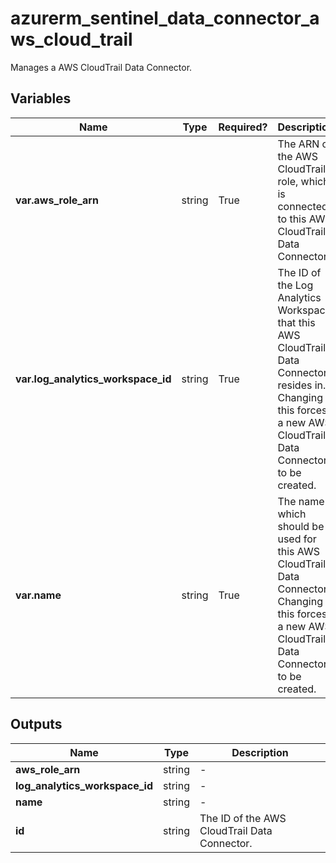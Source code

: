 # azurerm_sentinel_data_connector_aws_cloud_trail

Manages a AWS CloudTrail Data Connector.

## Variables

| Name | Type | Required? |  Description |
| ---- | ---- | --------- |  ----------- |
| **var.aws_role_arn** | string | True | The ARN of the AWS CloudTrail role, which is connected to this AWS CloudTrail Data Connector. | 
| **var.log_analytics_workspace_id** | string | True | The ID of the Log Analytics Workspace that this AWS CloudTrail Data Connector resides in. Changing this forces a new AWS CloudTrail Data Connector to be created. | 
| **var.name** | string | True | The name which should be used for this AWS CloudTrail Data Connector. Changing this forces a new AWS CloudTrail Data Connector to be created. | 



## Outputs

| Name | Type | Description |
| ---- | ---- | --------- | 
| **aws_role_arn** | string  | - | 
| **log_analytics_workspace_id** | string  | - | 
| **name** | string  | - | 
| **id** | string  | The ID of the AWS CloudTrail Data Connector. | 